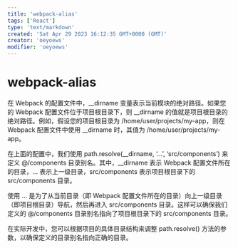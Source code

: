 ```yaml
---
title: 'webpack-alias'
tags: ['React']
type: 'text/markdown'
created: 'Sat Apr 29 2023 16:12:35 GMT+0000 (GMT)'
creator: 'oeyoews'
modifier: 'oeyoews'
---
```


# webpack-alias

在 Webpack 的配置文件中，__dirname 变量表示当前模块的绝对路径。如果您的 Webpack 配置文件位于项目根目录下，则 __dirname 的值就是项目根目录的绝对路径。例如，假设您的项目根目录为 /home/user/projects/my-app，则在 Webpack 配置文件中使用 __dirname 时，其值为 /home/user/projects/my-app。

在上面的配置中，我们使用 path.resolve(__dirname, ‘…’, ‘src/components’) 来定义 @/components 目录别名。其中，__dirname 表示 Webpack 配置文件所在的目录，… 表示上一级目录，src/components 表示项目根目录下的 src/components 目录。

使用 … 是为了从当前目录（即 Webpack 配置文件所在的目录）向上一级目录（即项目根目录）导航，然后再进入 src/components 目录。这样可以确保我们定义的 @/components 目录别名指向了项目根目录下的 src/components 目录。

在实际开发中，您可以根据项目的具体目录结构来调整 path.resolve() 方法的参数，以确保定义的目录别名指向正确的目录。

